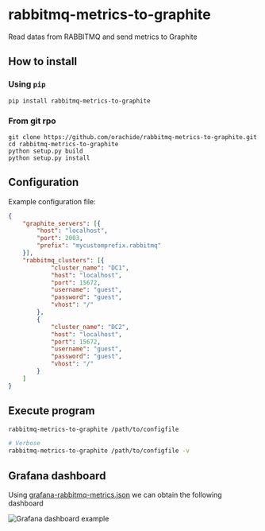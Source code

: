 # rabbitmq-metrics-to-graphite
Read datas from RABBITMQ and send metrics to Graphite

## How to install

### Using ``pip``

```:sh
pip install rabbitmq-metrics-to-graphite
```
### From git rpo

```:sh
git clone https://github.com/orachide/rabbitmq-metrics-to-graphite.git
cd rabbitmq-metrics-to-graphite
python setup.py build
python setup.py install
```


## Configuration

Example configuration file:

```json
{
    "graphite_servers": [{
        "host": "localhost",
        "port": 2003,
        "prefix": "mycustomprefix.rabbitmq"
    }],
    "rabbitmq_clusters": [{
            "cluster_name": "DC1",
            "host": "localhost",
            "port": 15672,
            "username": "guest",
            "password": "guest",
            "vhost": "/"
        },
        {
            "cluster_name": "DC2",
            "host": "localhost",
            "port": 15672,
            "username": "guest",
            "password": "guest",
            "vhost": "/"
        }
    ]
}
```

## Execute program

```sh
rabbitmq-metrics-to-graphite /path/to/configfile

# Verbose
rabbitmq-metrics-to-graphite /path/to/configfile -v
```

## Grafana dashboard

Using [grafana-rabbitmq-metrics.json](./grafana-rabbitmq-metrics.json) we can obtain the following dashboard

![Grafana dashboard example](./images/grafana-dashpoard.png)